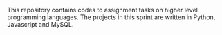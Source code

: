 This repository contains codes to assignment tasks on higher level programming languages. The projects in this sprint are written in Python, Javascript and MySQL.
